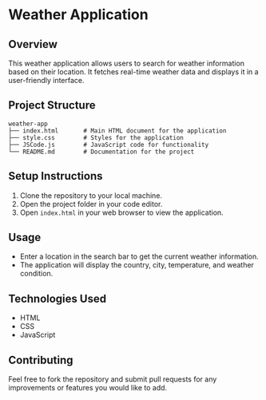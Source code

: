 # Weather Application

## Overview
This weather application allows users to search for weather information based on their location. It fetches real-time weather data and displays it in a user-friendly interface.

## Project Structure
```
weather-app
├── index.html       # Main HTML document for the application
├── style.css        # Styles for the application
├── JSCode.js        # JavaScript code for functionality
└── README.md        # Documentation for the project
```

## Setup Instructions
1. Clone the repository to your local machine.
2. Open the project folder in your code editor.
3. Open `index.html` in your web browser to view the application.

## Usage
- Enter a location in the search bar to get the current weather information.
- The application will display the country, city, temperature, and weather condition.

## Technologies Used
- HTML
- CSS
- JavaScript

## Contributing
Feel free to fork the repository and submit pull requests for any improvements or features you would like to add.